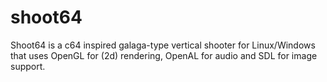shoot64
=======

Shoot64 is a c64 inspired galaga-type vertical shooter for Linux/Windows that uses OpenGL for (2d) rendering, OpenAL for audio and SDL for image support.